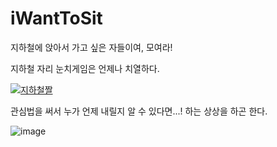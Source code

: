 # iWantToSit
지하철에 앉아서 가고 싶은 자들이여, 모여라!

지하철 자리 눈치게임은 언제나 치열하다.

[![지하철짤](https://user-images.githubusercontent.com/63417540/227166193-26c915ce-e038-42b5-8e10-f7eeea9db3cb.gif)](https://cdn.ppomppu.co.kr/zboard/data3/2018/0206/1517920247_2871_60288F0C_3DAF_417D_831B_248299F005C3.gif)


관심법을 써서 누가 언제 내릴지 알 수 있다면...! 하는 상상을 하곤 한다.

![image](https://user-images.githubusercontent.com/63417540/227167332-e4c91caa-83cb-4461-927c-64baaa3dae2e.png)

